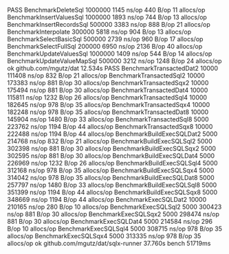 PASS
BenchmarkDeleteSql          1000000               1145     ns/op  440   B/op  11  allocs/op
BenchmarkInsertValuesSql    1000000               1893     ns/op  744   B/op  13  allocs/op
BenchmarkInsertRecordsSql   500000                3383     ns/op  888   B/op  21  allocs/op
BenchmarkInterpolate        300000                5818     ns/op  904   B/op  13  allocs/op
BenchmarkSelectBasicSql     500000                2739     ns/op  960   B/op  17  allocs/op
BenchmarkSelectFullSql      200000                6950     ns/op  2136  B/op  40  allocs/op
BenchmarkUpdateValuesSql    1000000               1409     ns/op  544   B/op  14  allocs/op
BenchmarkUpdateValueMapSql  500000                3212     ns/op  1248  B/op  24  allocs/op
ok                          github.com/mgutz/dat  12.534s
PASS
BenchmarkTransactedDat2    10000                             111408   ns/op  832   B/op  21  allocs/op
BenchmarkTransactedSql2    10000                             173383   ns/op  881   B/op  30  allocs/op
BenchmarkTransactedSqx2    10000                             175494   ns/op  881   B/op  30  allocs/op
BenchmarkTransactedDat4    10000                             115811   ns/op  1232  B/op  26  allocs/op
BenchmarkTransactedSql4    10000                             182645   ns/op  978   B/op  35  allocs/op
BenchmarkTransactedSqx4    10000                             182248   ns/op  978   B/op  35  allocs/op
BenchmarkTransactedDat8    10000                             145904   ns/op  1480  B/op  33  allocs/op
BenchmarkTransactedSql8    5000                              223762   ns/op  1194  B/op  44  allocs/op
BenchmarkTransactedSqx8    10000                             222488   ns/op  1194  B/op  44  allocs/op
BenchmarkBuildExecSQLDat2  5000                              214768   ns/op  832   B/op  21  allocs/op
BenchmarkBuildExecSQLSql2  5000                              302398   ns/op  881   B/op  30  allocs/op
BenchmarkBuildExecSQLSqx2  5000                              302595   ns/op  881   B/op  30  allocs/op
BenchmarkBuildExecSQLDat4  5000                              226969   ns/op  1232  B/op  26  allocs/op
BenchmarkBuildExecSQLSql4  5000                              312168   ns/op  978   B/op  35  allocs/op
BenchmarkBuildExecSQLSqx4  5000                              314042   ns/op  978   B/op  35  allocs/op
BenchmarkBuildExecSQLDat8  5000                              257797   ns/op  1480  B/op  33  allocs/op
BenchmarkBuildExecSQLSql8  5000                              351399   ns/op  1194  B/op  44  allocs/op
BenchmarkBuildExecSQLSqx8  5000                              348669   ns/op  1194  B/op  44  allocs/op
BenchmarkExecSQLDat2       10000                             210165   ns/op  280   B/op  10  allocs/op
BenchmarkExecSQLSql2       5000                              300423   ns/op  881   B/op  30  allocs/op
BenchmarkExecSQLSqx2       5000                              298474   ns/op  881   B/op  30  allocs/op
BenchmarkExecSQLDat4       5000                              214584   ns/op  296   B/op  10  allocs/op
BenchmarkExecSQLSql4       5000                              308715   ns/op  978   B/op  35  allocs/op
BenchmarkExecSQLSqx4       5000                              313335   ns/op  978   B/op  35  allocs/op
ok                         github.com/mgutz/dat/sqlx-runner  37.760s
bench 51719ms
